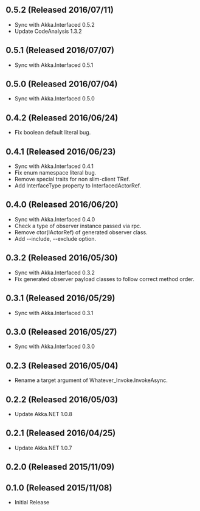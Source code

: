 ## 0.5.2 (Released 2016/07/11)

* Sync with Akka.Interfaced 0.5.2
* Update CodeAnalysis 1.3.2

## 0.5.1 (Released 2016/07/07)

* Sync with Akka.Interfaced 0.5.1

## 0.5.0 (Released 2016/07/04)

* Sync with Akka.Interfaced 0.5.0

## 0.4.2 (Released 2016/06/24)

* Fix boolean default literal bug.

## 0.4.1 (Released 2016/06/23)

* Sync with Akka.Interfaced 0.4.1
* Fix enum namespace literal bug.
* Remove special traits for non slim-client TRef.
* Add InterfaceType property to InterfacedActorRef.

## 0.4.0 (Released 2016/06/20)

* Sync with Akka.Interfaced 0.4.0
* Check a type of observer instance passed via rpc.
* Remove ctor(IActorRef) of generated observer class.
* Add --include, --exclude option.

## 0.3.2 (Released 2016/05/30)

* Sync with Akka.Interfaced 0.3.2
* Fix generated observer payload classes to follow correct method order.

## 0.3.1 (Released 2016/05/29)

* Sync with Akka.Interfaced 0.3.1

## 0.3.0 (Released 2016/05/27)

* Sync with Akka.Interfaced 0.3.0

## 0.2.3 (Released 2016/05/04)

* Rename a target argument of Whatever_Invoke.InvokeAsync.

## 0.2.2 (Released 2016/05/03)

* Update Akka.NET 1.0.8

## 0.2.1 (Released 2016/04/25)

* Update Akka.NET 1.0.7

## 0.2.0 (Released 2015/11/09)

## 0.1.0 (Released 2015/11/08)

* Initial Release
